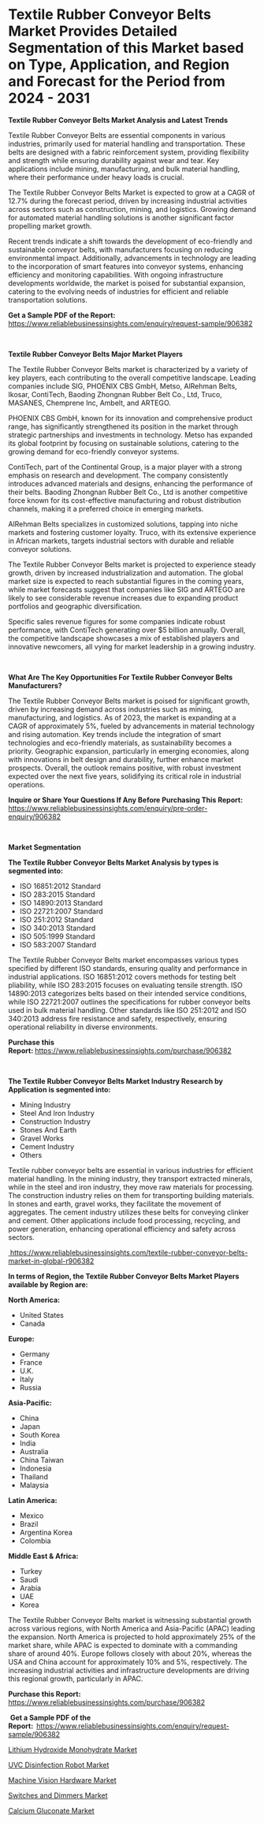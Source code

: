 <p><h1>Textile Rubber Conveyor Belts Market Provides Detailed Segmentation of this Market based on Type, Application, and Region and Forecast for the Period from 2024 - 2031</h1></p><p><strong>Textile Rubber Conveyor Belts Market Analysis and Latest Trends</strong></p>
<p><p>Textile Rubber Conveyor Belts are essential components in various industries, primarily used for material handling and transportation. These belts are designed with a fabric reinforcement system, providing flexibility and strength while ensuring durability against wear and tear. Key applications include mining, manufacturing, and bulk material handling, where their performance under heavy loads is crucial.</p><p>The Textile Rubber Conveyor Belts Market is expected to grow at a CAGR of 12.7% during the forecast period, driven by increasing industrial activities across sectors such as construction, mining, and logistics. Growing demand for automated material handling solutions is another significant factor propelling market growth. </p><p>Recent trends indicate a shift towards the development of eco-friendly and sustainable conveyor belts, with manufacturers focusing on reducing environmental impact. Additionally, advancements in technology are leading to the incorporation of smart features into conveyor systems, enhancing efficiency and monitoring capabilities. With ongoing infrastructure developments worldwide, the market is poised for substantial expansion, catering to the evolving needs of industries for efficient and reliable transportation solutions.</p></p>
<p><strong>Get a Sample PDF of the Report:&nbsp;</strong> <a href="https://www.reliablebusinessinsights.com/enquiry/request-sample/906382">https://www.reliablebusinessinsights.com/enquiry/request-sample/906382</a></p>
<p>&nbsp;</p>
<p><strong>Textile Rubber Conveyor Belts Major Market Players</strong></p>
<p><p>The Textile Rubber Conveyor Belts market is characterized by a variety of key players, each contributing to the overall competitive landscape. Leading companies include SIG, PHOENIX CBS GmbH, Metso, AlRehman Belts, Ikosar, ContiTech, Baoding Zhongnan Rubber Belt Co., Ltd, Truco, MASANES, Chemprene Inc, Ambelt, and ARTEGO. </p><p>PHOENIX CBS GmbH, known for its innovation and comprehensive product range, has significantly strengthened its position in the market through strategic partnerships and investments in technology. Metso has expanded its global footprint by focusing on sustainable solutions, catering to the growing demand for eco-friendly conveyor systems.</p><p>ContiTech, part of the Continental Group, is a major player with a strong emphasis on research and development. The company consistently introduces advanced materials and designs, enhancing the performance of their belts. Baoding Zhongnan Rubber Belt Co., Ltd is another competitive force known for its cost-effective manufacturing and robust distribution channels, making it a preferred choice in emerging markets.</p><p>AlRehman Belts specializes in customized solutions, tapping into niche markets and fostering customer loyalty. Truco, with its extensive experience in African markets, targets industrial sectors with durable and reliable conveyor solutions.</p><p>The Textile Rubber Conveyor Belts market is projected to experience steady growth, driven by increased industrialization and automation. The global market size is expected to reach substantial figures in the coming years, while market forecasts suggest that companies like SIG and ARTEGO are likely to see considerable revenue increases due to expanding product portfolios and geographic diversification.</p><p>Specific sales revenue figures for some companies indicate robust performance, with ContiTech generating over $5 billion annually. Overall, the competitive landscape showcases a mix of established players and innovative newcomers, all vying for market leadership in a growing industry.</p></p>
<p>&nbsp;</p>
<p><strong>What Are The Key Opportunities For Textile Rubber Conveyor Belts Manufacturers?</strong></p>
<p><p>The Textile Rubber Conveyor Belts market is poised for significant growth, driven by increasing demand across industries such as mining, manufacturing, and logistics. As of 2023, the market is expanding at a CAGR of approximately 5%, fueled by advancements in material technology and rising automation. Key trends include the integration of smart technologies and eco-friendly materials, as sustainability becomes a priority. Geographic expansion, particularly in emerging economies, along with innovations in belt design and durability, further enhance market prospects. Overall, the outlook remains positive, with robust investment expected over the next five years, solidifying its critical role in industrial operations.</p></p>
<p><strong>Inquire or Share Your Questions If Any Before Purchasing This Report:</strong> <a href="https://www.reliablebusinessinsights.com/enquiry/pre-order-enquiry/906382">https://www.reliablebusinessinsights.com/enquiry/pre-order-enquiry/906382</a></p>
<p>&nbsp;</p>
<p><strong>Market Segmentation</strong></p>
<p><strong>The Textile Rubber Conveyor Belts Market Analysis by types is segmented into:</strong></p>
<p><ul><li>ISO 16851:2012 Standard</li><li>ISO 283:2015 Standard</li><li>ISO 14890:2013 Standard</li><li>ISO 22721:2007 Standard</li><li>ISO 251:2012 Standard</li><li>ISO 340:2013 Standard</li><li>ISO 505:1999 Standard</li><li>ISO 583:2007 Standard</li></ul></p>
<p><p>The Textile Rubber Conveyor Belts market encompasses various types specified by different ISO standards, ensuring quality and performance in industrial applications. ISO 16851:2012 covers methods for testing belt pliability, while ISO 283:2015 focuses on evaluating tensile strength. ISO 14890:2013 categorizes belts based on their intended service conditions, while ISO 22721:2007 outlines the specifications for rubber conveyor belts used in bulk material handling. Other standards like ISO 251:2012 and ISO 340:2013 address fire resistance and safety, respectively, ensuring operational reliability in diverse environments.</p></p>
<p><strong>Purchase this Report:&nbsp;</strong><a href="https://www.reliablebusinessinsights.com/purchase/906382">https://www.reliablebusinessinsights.com/purchase/906382</a></p>
<p>&nbsp;</p>
<p><strong>The Textile Rubber Conveyor Belts Market Industry Research by Application is segmented into:</strong></p>
<p><ul><li>Mining Industry</li><li>Steel And Iron Industry</li><li>Construction Industry</li><li>Stones And Earth</li><li>Gravel Works</li><li>Cement Industry</li><li>Others</li></ul></p>
<p><p>Textile rubber conveyor belts are essential in various industries for efficient material handling. In the mining industry, they transport extracted minerals, while in the steel and iron industry, they move raw materials for processing. The construction industry relies on them for transporting building materials. In stones and earth, gravel works, they facilitate the movement of aggregates. The cement industry utilizes these belts for conveying clinker and cement. Other applications include food processing, recycling, and power generation, enhancing operational efficiency and safety across sectors.</p></p>
<p><a href="https://www.reliablebusinessinsights.com/textile-rubber-conveyor-belts-market-in-global-r906382">&nbsp;https://www.reliablebusinessinsights.com/textile-rubber-conveyor-belts-market-in-global-r906382</a></p>
<p><strong>In terms of Region, the Textile Rubber Conveyor Belts Market Players available by Region are:</strong></p>
<p>
    <p> <strong> North America: </strong>
        <ul>
            <li>United States</li>
            <li>Canada</li>
        </ul>
        </p> 
    <p> <strong> Europe: </strong>
        <ul>
            <li>Germany</li>
            <li>France</li>
            <li>U.K.</li>
            <li>Italy</li>
            <li>Russia</li>
        </ul>
        </p> 
    <p> <strong> Asia-Pacific: </strong>
        <ul>
            <li>China</li>
            <li>Japan</li>
            <li>South Korea</li>
            <li>India</li>
            <li>Australia</li>
            <li>China Taiwan</li>
            <li>Indonesia</li>
            <li>Thailand</li>
            <li>Malaysia</li>
        </ul>
        </p> 
    <p> <strong> Latin America: </strong>
        <ul>
            <li>Mexico</li>
            <li>Brazil</li>
            <li>Argentina Korea</li>
            <li>Colombia</li>
        </ul>
        </p> 
    <p> <strong> Middle East & Africa: </strong>
        <ul>
            <li>Turkey</li>
            <li>Saudi</li>
            <li>Arabia</li>
            <li>UAE</li>
            <li>Korea</li>
        </ul>
    </p>
    </p>
<p><p>The Textile Rubber Conveyor Belts market is witnessing substantial growth across various regions, with North America and Asia-Pacific (APAC) leading the expansion. North America is projected to hold approximately 25% of the market share, while APAC is expected to dominate with a commanding share of around 40%. Europe follows closely with about 20%, whereas the USA and China account for approximately 10% and 5%, respectively. The increasing industrial activities and infrastructure developments are driving this regional growth, particularly in APAC.</p></p>
<p><strong>Purchase this Report: </strong><a href="https://www.reliablebusinessinsights.com/purchase/906382">https://www.reliablebusinessinsights.com/purchase/906382</a></p>
<p>&nbsp;<strong>Get a Sample PDF of the Report:&nbsp;&nbsp;</strong><a href="https://www.reliablebusinessinsights.com/enquiry/request-sample/906382">https://www.reliablebusinessinsights.com/enquiry/request-sample/906382</a></p>
<p><strong></strong></p>
<p><p><a href="https://issuu.com/reportprime-2/docs/lithium-hydroxide-monohydrate-marke_9571342fc643e3">Lithium Hydroxide Monohydrate Market</a></p><p><a href="https://www.linkedin.com/pulse/what-growth-drivers-uvc-disinfection-robot-market-comprehensive-dvruf?trackingId=nh83jCVqT7%2BFiI0UPoUF0w%3D%3D">UVC Disinfection Robot Market</a></p><p><a href="https://www.linkedin.com/pulse/global-machine-vision-hardware-market-trends-forecasts-strategic-r4dqf?trackingId=Y8XhISLrQr66ZJCwW%2BgSTA%3D%3D">Machine Vision Hardware Market</a></p><p><a href="https://medium.com/@thaddeulentine3434/this-report-on-switches-and-dimmers-market-is-a-comprehensive-analysis-of-market-shares-998d774630e4">Switches and Dimmers Market</a></p><p><a href="https://issuu.com/reportprime-2/docs/calcium-gluconate-market-size-2030._f40d7f154ca8ce">Calcium Gluconate Market</a></p></p>